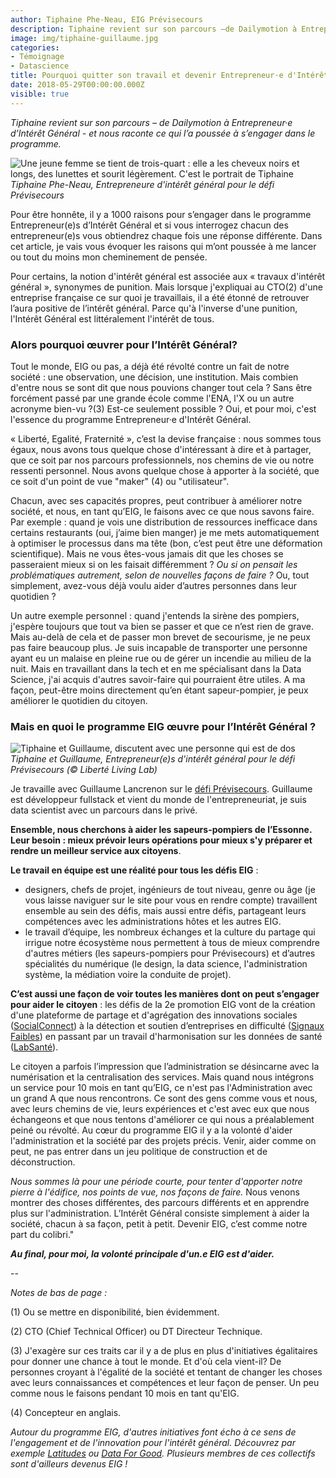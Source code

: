```yaml
---
author: Tiphaine Phe-Neau, EIG Prévisecours
description: Tiphaine revient sur son parcours –de Dailymotion à Entrepreneur·e d’Intérêt Général- et nous raconte ce qui l’a poussée à s’engager dans le programme.
image: img/tiphaine-guillaume.jpg
categories:
- Témoignage
- Datascience
title: Pourquoi quitter son travail et devenir Entrepreneur·e d'Intérêt Général (EIG)?
date: 2018-05-29T00:00:00.000Z
visible: true
---
```


_Tiphaine revient sur son parcours – de Dailymotion à Entrepreneur·e
d’Intérêt Général - et nous raconte ce qui l’a poussée à s’engager
dans le programme._

![Une jeune femme se tient de trois-quart : elle a les cheveux noirs et longs, des lunettes et sourit légèrement. C'est le portrait de Tiphaine](/img/blog/TiphainePheNeau.jpg)
_Tiphaine Phe-Neau, Entrepreneure d'intérêt général pour le défi Prévisecours_

Pour être honnête, il y a 1000 raisons pour s’engager dans le
programme Entrepreneur(e)s d’Intérêt Général et si vous interrogez
chacun des entrepreneur(e)s vous obtiendrez chaque fois une réponse
différente. Dans cet article, je vais vous évoquer les raisons qui
m’ont poussée à me lancer ou tout du moins mon cheminement de pensée.

Pour certains, la notion d'intérêt général est associée aux « travaux
d'intérêt général », synonymes de punition.  Mais lorsque j'expliquai
au CTO(2) d'une entreprise française ce sur quoi je travaillais, il a
été étonné de retrouver l’aura positive de l’intérêt général.  Parce
qu'à l'inverse d'une punition, l'Intérêt Général est littéralement
l'intérêt de tous.

### Alors pourquoi œuvrer pour l’Intérêt Général?

Tout le monde, EIG ou pas, a déjà été révolté contre un fait de notre
société : une observation, une décision, une institution. Mais combien
d'entre nous se sont dit que nous pouvions changer tout cela ? Sans
être forcément passé par une grande école comme l'ENA, l'X ou un autre
acronyme bien-vu ?(3) Est-ce seulement possible ? Oui, et pour moi,
c'est l'essence du programme Entrepreneur·e d'Intérêt Général.

« Liberté, Egalité, Fraternité », c’est la devise française : nous
sommes tous égaux, nous avons tous quelque chose d'intéressant à dire
et à partager, que ce soit par nos parcours professionnels, nos
chemins de vie ou notre ressenti personnel. Nous avons quelque chose à
apporter à la société, que ce soit d'un point de vue "maker" (4) ou
"utilisateur".

Chacun, avec ses capacités propres, peut contribuer à améliorer notre
société, et nous, en tant qu’EIG, le faisons avec ce que nous savons
faire. Par exemple : quand je vois une distribution de ressources
inefficace dans certains restaurants (oui, j’aime bien manger) je me
mets automatiquement à optimiser le processus dans ma tête (bon, c’est
peut être une déformation scientifique). Mais ne vous êtes-vous jamais
dit que les choses se passeraient mieux si on les faisait différemment
? _Ou si on pensait les problématiques autrement, selon de nouvelles
façons de faire ?_ Ou, tout simplement, avez-vous déjà voulu aider
d’autres personnes dans leur quotidien ?

Un autre exemple personnel : quand j'entends la sirène des pompiers,
j'espère toujours que tout va bien se passer et que ce n’est rien de
grave. Mais au-delà de cela et de passer mon brevet de secourisme, je
ne peux pas faire beaucoup plus. Je suis incapable de transporter une
personne ayant eu un malaise en pleine rue ou de gérer un incendie au
milieu de la nuit. Mais en travaillant dans la tech et en me
spécialisant dans la Data Science, j'ai acquis d'autres savoir-faire
qui pourraient être utiles. A ma façon, peut-être moins directement
qu’en étant sapeur-pompier, je peux améliorer le quotidien du citoyen.

### Mais en quoi le programme EIG œuvre pour l’Intérêt Général ?

![Tiphaine et Guillaume, discutent avec une personne qui est de dos](/img/blog/Tiphaine-Guillaume.jpg)
_Tiphaine et Guillaume, Entrepreneur(e)s d'intérêt général pour le défi Prévisecours (© Liberté Living Lab)_

Je travaille avec Guillaume Lancrenon sur le [défi
Prévisecours](https://entrepreneur-interet-general.etalab.gouv.fr/defi/2017/09/26/previsecours/). Guillaume
est développeur fullstack et vient du monde de l'entrepreneuriat, je
suis data scientist avec un parcours dans le privé.

**Ensemble, nous cherchons à aider les sapeurs-pompiers de l’Essonne. Leur besoin :
mieux prévoir leurs opérations pour mieux s'y préparer et rendre un
meilleur service aux citoyens**.

**Le travail en équipe est une réalité pour tous les défis EIG** :
- designers, chefs de projet, ingénieurs de tout niveau, genre ou âge
(je vous laisse naviguer sur le site pour vous en rendre compte)
travaillent ensemble au sein des défis, mais aussi entre défis,
partageant leurs compétences avec les administrations hôtes et les
autres EIG.
- le travail d’équipe, les nombreux échanges et la culture du partage
qui irrigue notre écosystème nous permettent à tous de mieux
comprendre d'autres métiers (les sapeurs-pompiers pour Prévisecours)
et d’autres spécialités du numérique (le design, la data science,
l'administration système, la médiation voire la conduite de projet).

**C’est aussi une façon de voir toutes les manières dont on peut
s’engager pour aider le citoyen** : les défis de la 2e promotion EIG
vont de la création d'une plateforme de partage et d'agrégation des
innovations sociales
([SocialConnect](https://entrepreneur-interet-general.etalab.gouv.fr/defi/2017/09/26/socialconnect/))
à la détection et soutien d’entreprises en difficulté ([Signaux
Faibles](https://entrepreneur-interet-general.etalab.gouv.fr/defi/2017/09/26/signauxfaibles/))
en passant par un travail d'harmonisation sur les données de santé
([LabSanté](https://entrepreneur-interet-general.etalab.gouv.fr/defi/2017/09/26/labsante/)).

Le citoyen a parfois l’impression que l’administration se désincarne
avec la numérisation et la centralisation des services. Mais quand
nous intégrons un service pour 10 mois en tant qu’EIG, ce n'est pas
l'Administration avec un grand A que nous rencontrons. Ce sont des
gens comme vous et nous, avec leurs chemins de vie, leurs expériences
et c'est avec eux que nous échangeons et que nous tentons d'améliorer
ce qui nous a préalablement peiné ou révolté. Au cœur du programme EIG
il y a la volonté d'aider l'administration et la société par des
projets précis. Venir, aider comme on peut, ne pas entrer dans un jeu
politique de construction et de déconstruction.

_Nous sommes là pour une période courte, pour tenter d'apporter notre
pierre à l'édifice, nos points de vue, nos façons de faire._ Nous
venons montrer des choses différentes, des parcours différents et en
apprendre plus sur l'administration. L’Intérêt Général consiste
simplement à aider la société, chacun à sa façon, petit à
petit. Devenir EIG, c’est comme notre part du colibri."

**_Au final, pour moi, la volonté principale d'un.e EIG est d'aider._**

--

_Notes de bas de page :_

(1) Ou se mettre en disponibilité, bien évidemment.

(2) CTO (Chief Technical Officer) ou DT Directeur Technique.

(3) J'exagère sur ces traits car il y a de plus en plus d'initiatives
égalitaires pour donner une chance à tout le monde. Et d'où cela
vient-il? De personnes croyant à l'égalité de la société et tentant de
changer les choses avec leurs connaissances et compétences et leur
façon de penser. Un peu comme nous le faisons pendant 10 mois en tant
qu'EIG.

(4) Concepteur en anglais.

_Autour du programme EIG, d'autres initiatives font écho à ce sens de l'engagement et de l'innovation pour l'intérêt général. Découvrez par exemple [Latitudes](http://www.latitudes.cc/) ou [Data For Good](http://www.dataforgood.fr/). Plusieurs membres de ces collectifs sont d'ailleurs devenus EIG !_
